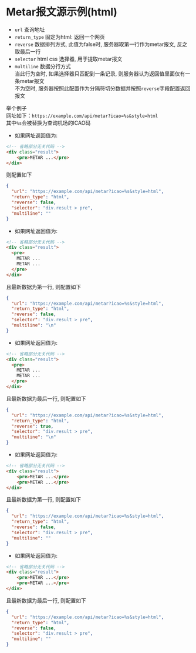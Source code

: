 # Metar报文源示例(html)

* `url` 查询地址
* `return_type` 固定为html: 返回一个网页
* `reverse` 数据排列方式, 此值为false时, 服务器取第一行作为metar报文, 反之取最后一行
* `selector` html css 选择器, 用于提取metar报文
* `multiline` 数据分行方式  
  当此行为空时, 如果选择器只匹配到一条记录, 则服务器认为返回值里面仅有一条metar报文  
  不为空时, 服务器按照此配置作为分隔符切分数据并按照`reverse`字段配置返回报文

举个例子  
网址如下：`https://example.com/api/metar?icao=%s&style=html`  
其中`%s`会被替换为查询机场的ICAO码

* 如果网址返回值为:

```html
<!-- 省略部分无关代码 -->
<div class="result">
    <pre>METAR ...</pre>
</div>
```

则配置如下

```json
{
  "url": "https://example.com/api/metar?icao=%s&style=html",
  "return_type": "html",
  "reverse": false,
  "selector": "div.result > pre",
  "multiline": ""
}
```

* 如果网址返回值为:

```html
<!-- 省略部分无关代码 -->
<div class="result">
  <pre>
    METAR ...
    METAR ...
  </pre>
</div>
```

且最新数据为第一行, 则配置如下

```json
{
  "url": "https://example.com/api/metar?icao=%s&style=html",
  "return_type": "html",
  "reverse": false,
  "selector": "div.result > pre",
  "multiline": "\n"
}
```

* 如果网址返回值为:

```html
<!-- 省略部分无关代码 -->
<div class="result">
  <pre>
    METAR ...
    METAR ...
  </pre>
</div>
```

且最新数据为最后一行, 则配置如下

```json
{
  "url": "https://example.com/api/metar?icao=%s&style=html",
  "return_type": "html",
  "reverse": true,
  "selector": "div.result > pre",
  "multiline": "\n"
}
```

* 如果网址返回值为:

```html
<!-- 省略部分无关代码 -->
<div class="result">
    <pre>METAR ...</pre>
    <pre>METAR ...</pre>
</div>
```

且最新数据为第一行, 则配置如下

```json
{
  "url": "https://example.com/api/metar?icao=%s&style=html",
  "return_type": "html",
  "reverse": false,
  "selector": "div.result > pre",
  "multiline": ""
}
```

* 如果网址返回值为:

```html
<!-- 省略部分无关代码 -->
<div class="result">
    <pre>METAR ...</pre>
    <pre>METAR ...</pre>
</div>
```

且最新数据为最后一行, 则配置如下

```json
{
  "url": "https://example.com/api/metar?icao=%s&style=html",
  "return_type": "html",
  "reverse": false,
  "selector": "div.result > pre",
  "multiline": ""
}
```